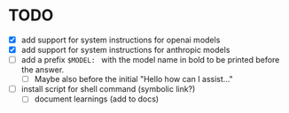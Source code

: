# TODO

- [x] add support for system instructions for openai models
- [x] add support for system instructions for anthropic models
- [ ] add a prefix `$MODEL: ` with the model name in bold to be printed before the answer.
    - [ ] Maybe also before the initial "Hello how can I assist..."
- [ ] install script for shell command (symbolic link?)
    - [ ] document learnings (add to docs)
